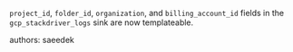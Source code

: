 `project_id`, `folder_id`, `organization`, and `billing_account_id` fields in the `gcp_stackdriver_logs` sink are now templateable.

authors: saeedek

